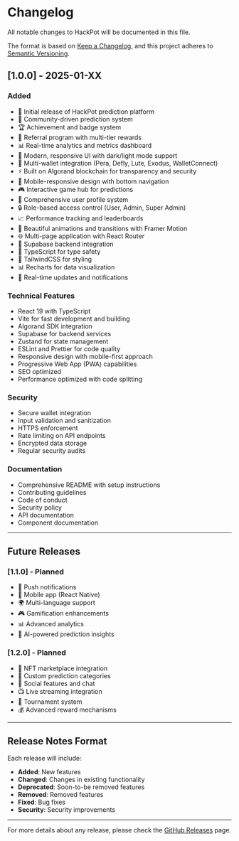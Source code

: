 # Changelog

All notable changes to HackPot will be documented in this file.

The format is based on [Keep a Changelog](https://keepachangelog.com/en/1.0.0/),
and this project adheres to [Semantic Versioning](https://semver.org/spec/v2.0.0.html).

## [1.0.0] - 2025-01-XX

### Added
- 🎯 Initial release of HackPot prediction platform
- 🔮 Community-driven prediction system
- 🏆 Achievement and badge system
- 👥 Referral program with multi-tier rewards
- 📊 Real-time analytics and metrics dashboard
- 🎨 Modern, responsive UI with dark/light mode support
- 🔐 Multi-wallet integration (Pera, Defly, Lute, Exodus, WalletConnect)
- ⚡ Built on Algorand blockchain for transparency and security
- 📱 Mobile-responsive design with bottom navigation
- 🎮 Interactive game hub for predictions
- 👤 Comprehensive user profile system
- 🔒 Role-based access control (User, Admin, Super Admin)
- 📈 Performance tracking and leaderboards
- 🎨 Beautiful animations and transitions with Framer Motion
- 🌐 Multi-page application with React Router
- 💾 Supabase backend integration
- 🎯 TypeScript for type safety
- 🎨 TailwindCSS for styling
- 📊 Recharts for data visualization
- 🔄 Real-time updates and notifications

### Technical Features
- React 19 with TypeScript
- Vite for fast development and building
- Algorand SDK integration
- Supabase for backend services
- Zustand for state management
- ESLint and Prettier for code quality
- Responsive design with mobile-first approach
- Progressive Web App (PWA) capabilities
- SEO optimized
- Performance optimized with code splitting

### Security
- Secure wallet integration
- Input validation and sanitization
- HTTPS enforcement
- Rate limiting on API endpoints
- Encrypted data storage
- Regular security audits

### Documentation
- Comprehensive README with setup instructions
- Contributing guidelines
- Code of conduct
- Security policy
- API documentation
- Component documentation

---

## Future Releases

### [1.1.0] - Planned
- 🔔 Push notifications
- 📱 Mobile app (React Native)
- 🌍 Multi-language support
- 🎮 Gamification enhancements
- 📊 Advanced analytics
- 🤖 AI-powered prediction insights

### [1.2.0] - Planned
- 🏪 NFT marketplace integration
- 🎯 Custom prediction categories
- 👥 Social features and chat
- 📺 Live streaming integration
- 🎪 Tournament system
- 💰 Advanced reward mechanisms

---

## Release Notes Format

Each release will include:
- **Added**: New features
- **Changed**: Changes in existing functionality
- **Deprecated**: Soon-to-be removed features
- **Removed**: Removed features
- **Fixed**: Bug fixes
- **Security**: Security improvements

---

For more details about any release, please check the [GitHub Releases](https://github.com/yourusername/hackpot-algorand-dapp/releases) page.
